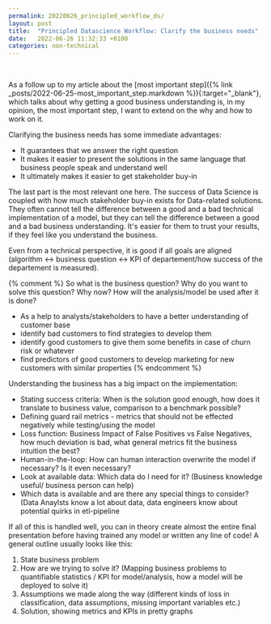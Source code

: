 ```yaml
---
permalink: 20220626_principled_workflow_ds/
layout: post
title:  "Principled Datascience Workflow: Clarify the business needs"
date:   2022-06-26 11:32:33 +0100
categories: non-technical
---
```


&nbsp;

As a follow up to my article about the [most important step]({% link _posts/2022-06-25-most_important_step.markdown %}){:target="_blank"}, which talks about why getting a good business understanding is, in my opinion, the most important step, I want to extend on the why and how to work on it.

Clarifying the business needs has some immediate advantages:

* It guarantees that we answer the right question
* It makes it easier to present the solutions in the same language that business people speak and understand well
* It ultimately makes it easier to get stakeholder buy-in

The last part is the most relevant one here. The success of Data Science is coupled with how much stakeholder buy-in exists for Data-related solutions. 
They often cannot tell the difference between a good and a bad technical implementation of a model, but they can tell the difference between a good and a bad business understanding. It's easier for them to trust your results, if they feel like you understand the business. 

Even from a technical perspective, it is good if all goals are aligned (algorithm <-> business question <-> KPI of departement/how success of the departement is measured). 

{% comment %}
So what is the business question? Why do you want to solve this question? Why now? How will the analysis/model be used after it is done? 
* As a help to analysts/stakeholders to have a better understanding of customer base
* identify bad customers to find strategies to develop them
* identify good customers to give them some benefits in case of churn risk or whatever
* find predictors of good customers to develop marketing for new customers with similar properties
{% endcomment %}

Understanding the business has a big impact on the implementation: 
* Stating success criteria: When is the solution good enough, how does it translate to business value, comparison to a benchmark possible?
* Defining guard rail metrics - metrics that should not be effected negatively while testing/using the model
* Loss function: Business Impact of False Positives vs False Negatives, how much deviation is bad, what general metrics fit the business intuition the best? 
* Human-in-the-loop: How can human interaction overwrite the model if necessary? Is it even necessary?
* Look at available data: Which data do I need for it? (Business knowledge useful/ business person can help)
* Which data is available and are there any special things to consider? (Data Anaylsts know a lot about data, data engineers know about potential quirks in etl-pipeline

If all of this is handled well, you can in theory create almost the entire final presentation before having trained any model or written any line of code!  A general outline usually looks like this:

1. State business problem
2. How are we trying to solve it? (Mapping business problems to quantifiable statistics / KPI for model/analysis, how a model will be deployed to solve it)
3. Assumptions we made along the way (different kinds of loss in classification, data assumptions, missing important variables etc.)
4. Solution, showing metrics and KPIs in pretty graphs


